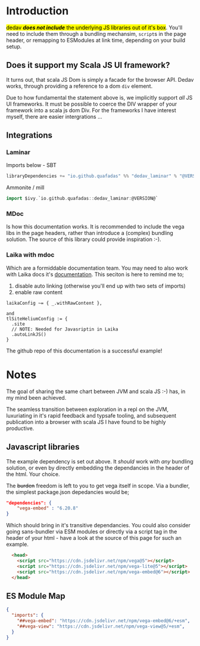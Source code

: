 # Introduction

<mark> dedav ***does not include*** the underlying JS libraries out of it's box</mark>. You'll need to include them through a bundling mechansim, `script`s in the page header, or remapping to ESModules at link time, depending on your build setup.

## Does it support my Scala JS UI framework?
It turns out, that scala JS Dom is simply a facade for the browser API. Dedav works, through providing a reference to a dom `div` element.

Due to how fundamental the statement above is, we implicitly support _all_ JS UI frameworks. It must be possible to coerce the DIV wrapper of your framework into a scala js dom Div. For the frameworks I have interest myself, there are easier intergrations ...

## Integrations

### Laminar

Imports below - SBT

```scala
libraryDependencies += "io.github.quafadas" %% "dedav_laminar" % "@VERSION@"
```

Ammonite / mill

```scala
import $ivy.`io.github.quafadas::dedav_laminar:@VERSION@`
```


### MDoc
Is how this documentation works. It is recommended to include the vega libs in the page headers, rather than introduce a (complex) bundling solution. The source of this library could provide inspiration :-).

### Laika with mdoc


Which are a formiddable documentation team. You may need to also work with Laika docs it's [documentation](https://planet42.github.io/Laika/0.18/02-running-laika/01-sbt-plugin.html). This seciton is here to remind me to;

1. disable auto linking (otherwise you'll end up with two sets of imports)
2. enable raw content

```
laikaConfig ~= { _.withRawContent },

and
tlSiteHeliumConfig := {
  .site
  // NOTE: Needed for Javasriptin in Laika
  .autoLinkJS()
}
```

The github repo of this documentation is a successful example!


# Notes

The goal of sharing the same chart between JVM and scala JS :-) has, in my mind been achieved.

The seamless transition between exploration in a repl  on the JVM, luxuriating in it's rapid feedback and typsafe tooling, and subsequent publication into a browser with scala JS I have found to be highly productive.




## Javascript libraries
The example dependency is set out above. It _should_ work with _any_ bundling solution, or even by directly embedding the dependancies in the header of the html. Your choice.

The ~~burden~~ freedom is left to you to get vega itself in scope. Via a bundler, the simplest package.json depedancies would be;

```json
"dependencies": {
    "vega-embed" : "6.20.8"
}
```

Which should bring in it's transitive dependancies. You could also consider going sans-bundler via ESM modules or directly via a script tag in the header of your html - have a look at the source of this page for such an example.

```html
  <head>
    <script src="https://cdn.jsdelivr.net/npm/vega@5"></script>
    <script src="https://cdn.jsdelivr.net/npm/vega-lite@5"></script>
    <script src="https://cdn.jsdelivr.net/npm/vega-embed@6"></script>
  </head>
```

## ES Module Map

```json
{
  "imports": {
    "##vega-embed": "https://cdn.jsdelivr.net/npm/vega-embed@6/+esm",
    "##vega-view": "https://cdn.jsdelivr.net/npm/vega-view@5/+esm",
  }
}
```
